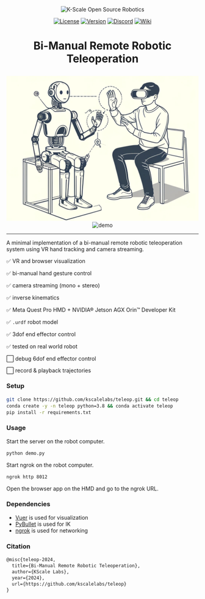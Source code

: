 <p align="center">
  <picture>
    <img alt="K-Scale Open Source Robotics" src="https://media.kscale.dev/kscale-open-source-header.png" style="max-width: 100%;">
  </picture>
</p>

<div align="center">

[![License](https://img.shields.io/badge/license-MIT-green)](https://github.com/kscalelabs/teleop/blob/master/LICENSE)
[![Version](https://img.shields.io/pypi/v/kscale-onshape-library)](https://pypi.org/project/kscale-onshape-library/)
[![Discord](https://dcbadge.limes.pink/api/server/k5mSvCkYQh?style=flat)](https://discord.gg/k5mSvCkYQh)
[![Wiki](https://img.shields.io/badge/wiki-humanoids-black)](https://humanoids.wiki)

</div>
<h1 align="center">
    <p>Bi-Manual Remote Robotic Teleoperation</p>
</h1>
<p align="center">
  <picture>
    <img alt="dalle3" src="assets/cover.png" style="max-width: 100%;">
  </picture>
  <br/>
  <picture>
    <img alt="demo" src="https://media.giphy.com/media/GyOOrsqLv77JgJiSBT/giphy.gif" style="max-width: 100%;">
  </picture>
  <br/>
</p>

---

A minimal implementation of a bi-manual remote robotic teleoperation system using VR hand tracking and camera streaming.

✅ VR and browser visualization

✅ bi-manual hand gesture control

✅ camera streaming (mono + stereo)

✅ inverse kinematics

✅ Meta Quest Pro HMD + NVIDIA® Jetson AGX Orin™ Developer Kit

✅ `.urdf` robot model

✅ 3dof end effector control

✅ tested on real world robot

⬜️ debug 6dof end effector control

⬜️ record & playback trajectories


### Setup

```bash
git clone https://github.com/kscalelabs/teleop.git && cd teleop
conda create -y -n teleop python=3.8 && conda activate teleop
pip install -r requirements.txt
```

### Usage

Start the server on the robot computer.

```bash
python demo.py
```

Start ngrok on the robot computer.

```bash
ngrok http 8012
```

Open the browser app on the HMD and go to the ngrok URL.

### Dependencies

- [Vuer](https://github.com/vuer-ai/vuer) is used for visualization
- [PyBullet](https://pybullet.org/wordpress/) is used for IK
- [ngrok](https://ngrok.com/download) is used for networking


### Citation

```
@misc{teleop-2024,
  title={Bi-Manual Remote Robotic Teleoperation},
  author={KScale Labs},
  year={2024},
  url={https://github.com/kscalelabs/teleop}
}
```
